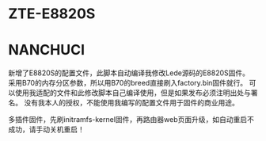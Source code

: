 # ZTE-E8820S
# NANCHUCI

新增了E8820S的配置文件，此脚本自动编译我修改Lede源码的E8820S固件。
采用B70的内存分区参数，所以用B70的breed直接刷入factory.bin固件就行。
可以使用我适配的文件和此修改脚本自己编译使用，但是如果发布必须注明出处与署名。
没有我本人的授权，不能使用我编写的配置文件用于固件的商业用途。


多插件固件，先刷initramfs-kernel固件，再路由器web页面升级，如自动重启不成功，请手动关机重启！
